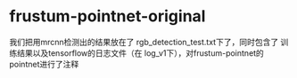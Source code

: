 # frustum-pointnet-original
我们把用mrcnn检测出的结果放在了 rgb_detection_test.txt下了，同时包含了 训练结果以及tensorflow的日志文件（在 log_v1下），对frustum-pointnet的 pointnet进行了注释 
